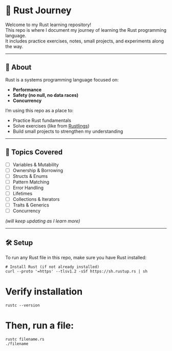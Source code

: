 # 🦀 Rust Journey

Welcome to my Rust learning repository!  
This repo is where I document my journey of learning the Rust programming language.  
It includes practice exercises, notes, small projects, and experiments along the way.

---

## 📖 About
Rust is a systems programming language focused on:
- **Performance**
- **Safety (no null, no data races)**
- **Concurrency**

I’m using this repo as a place to:
- Practice Rust fundamentals
- Solve exercises (like from [Rustlings](https://github.com/rust-lang/rustlings))
- Build small projects to strengthen my understanding

---

## 🚀 Topics Covered
- [ ] Variables & Mutability  
- [ ] Ownership & Borrowing  
- [ ] Structs & Enums  
- [ ] Pattern Matching  
- [ ] Error Handling  
- [ ] Lifetimes  
- [ ] Collections & Iterators  
- [ ] Traits & Generics  
- [ ] Concurrency  

*(will keep updating as I learn more)*

---

## 🛠️ Setup
To run any Rust file in this repo, make sure you have Rust installed:

```
# Install Rust (if not already installed)
curl --proto '=https' --tlsv1.2 -sSf https://sh.rustup.rs | sh
```

# Verify installation
```
rustc --version
```
# Then, run a file:
```
rustc filename.rs
./filename
```
